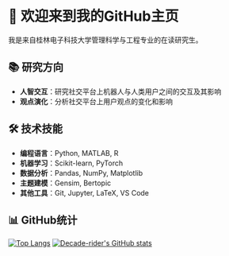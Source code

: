 <!--
 * @Author: Decade-rider 1161949421@qq.com
 * @Date: 2025-07-11 14:51:24
 * @LastEditors: Decade-rider 1161949421@qq.com
 * @LastEditTime: 2025-07-18 14:10:51
 * @FilePath: \Decade-rider\Decade-rider\README.md
 * @Description: 
 * 
 * Copyright (c) 2025 by 潘崇林, All Rights Reserved. 
-->
# 👋 欢迎来到我的GitHub主页

我是来自桂林电子科技大学管理科学与工程专业的在读研究生。

## 📚 研究方向

- **人智交互**：研究社交平台上机器人与人类用户之间的交互及其影响
- **观点演化**：分析社交平台上用户观点的变化和影响

## 🛠️ 技术技能

- **编程语言**：Python, MATLAB, R
- **机器学习**：Scikit-learn, PyTorch
- **数据分析**：Pandas, NumPy, Matplotlib
- **主题建模**：Gensim, Bertopic
- **其他工具**：Git, Jupyter, LaTeX, VS Code

## 📊 GitHub统计

[![Top Langs](https://github-readme-stats.vercel.app/api/top-langs/?username=Decade-rider&hide=Roff,Perl,shell&layout=donut)](https://github.com/Decade-rider/github-readme-stats)
[![Decade-rider's GitHub stats](https://github-readme-stats.vercel.app/api?username=Decade-rider&show_icons=true)](https://github.com/Decade-rider/github-readme-stats)
